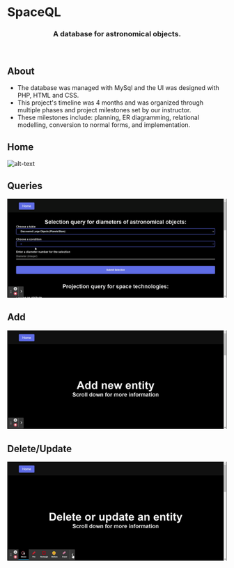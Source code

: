 <h1>SpaceQL</h1>
<h3 align="center">A database for astronomical objects.</h3>

</br>

## About
- The database was managed with MySql and the UI was designed with PHP, HTML and CSS. 
- This project's timeline was 4 months and was organized through multiple phases and project milestones set by our instructor. 
- These milestones include: planning, ER diagramming, relational modelling, conversion to normal forms, and implementation.

## Home

![alt-text](https://github.com/eetan2000/SpaceQL/blob/main/img/home.gif)

## Queries

![alt-text](https://github.com/eetan2000/SpaceQL/blob/main/img/queries.gif)

## Add

![alt-text](https://github.com/eetan2000/SpaceQL/blob/main/img/add.gif)

## Delete/Update

![alt-text](https://github.com/eetan2000/SpaceQL/blob/main/img/delete.gif)

